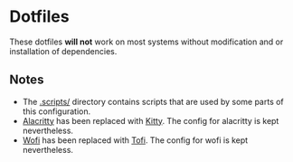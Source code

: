 # Dotfiles

These dotfiles **will not** work on most systems without modification and or installation of dependencies.

## Notes

- The [.scripts/](.scripts) directory contains scripts that are used by some parts of this configuration.
- [Alacritty](https://github.com/alacritty/alacritty) has been replaced with [Kitty](https://github.com/kovidgoyal/kitty). The config for alacritty is kept nevertheless.
- [Wofi](https://hg.sr.ht/~scoopta/wofi) has been replaced with [Tofi](https://github.com/philj56/tofi). The config for wofi is kept nevertheless.
